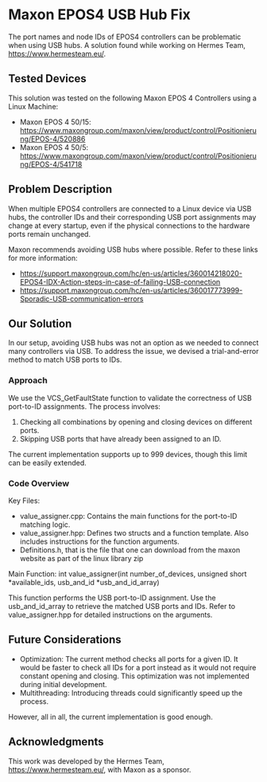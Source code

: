 # Maxon EPOS4 USB Hub Fix

The port names and node IDs of EPOS4 controllers can be problematic when using USB hubs. A solution found while working on Hermes Team, https://www.hermesteam.eu/. 

## Tested Devices

This solution was tested on the following Maxon EPOS 4 Controllers using a Linux Machine:
- Maxon EPOS 4 50/15: https://www.maxongroup.com/maxon/view/product/control/Positionierung/EPOS-4/520886
- Maxon EPOS 4 50/5: https://www.maxongroup.com/maxon/view/product/control/Positionierung/EPOS-4/541718

## Problem Description

When multiple EPOS4 controllers are connected to a Linux device via USB hubs, the controller IDs and their corresponding USB port assignments may change at every startup, even if the physical connections to the hardware ports remain unchanged.

Maxon recommends avoiding USB hubs where possible. Refer to these links for more information:
- https://support.maxongroup.com/hc/en-us/articles/360014218020-EPOS4-IDX-Action-steps-in-case-of-failing-USB-connection
- https://support.maxongroup.com/hc/en-us/articles/360017773999-Sporadic-USB-communication-errors

## Our Solution

In our setup, avoiding USB hubs was not an option as we needed to connect many controllers via USB. To address the issue, we devised a trial-and-error method to match USB ports to IDs.

### Approach

We use the VCS_GetFaultState function to validate the correctness of USB port-to-ID assignments. The process involves:
1. Checking all combinations by opening and closing devices on different ports.
2. Skipping USB ports that have already been assigned to an ID.

The current implementation supports up to 999 devices, though this limit can be easily extended.

### Code Overview

Key Files:
- value_assigner.cpp: Contains the main functions for the port-to-ID matching logic.
- value_assigner.hpp: Defines two structs and a function template. Also includes instructions for the function arguments.
- Definitions.h, that is the file that one can download from the maxon website as part of the linux library zip

Main Function:
int value_assigner(int number_of_devices, unsigned short *available_ids, usb_and_id *usb_and_id_array)

This function performs the USB port-to-ID assignment. Use the usb_and_id_array to retrieve the matched USB ports and IDs. Refer to value_assigner.hpp for detailed instructions on the arguments.

## Future Considerations

- Optimization: The current method checks all ports for a given ID. It would be faster to check all IDs for a port instead as it would not require constant opening and closing. This optimization was not implemented during initial development.
- Multithreading: Introducing threads could significantly speed up the process.

However, all in all, the current implementation is good enough.

## Acknowledgments

This work was developed by the Hermes Team, https://www.hermesteam.eu/, with Maxon as a sponsor.
